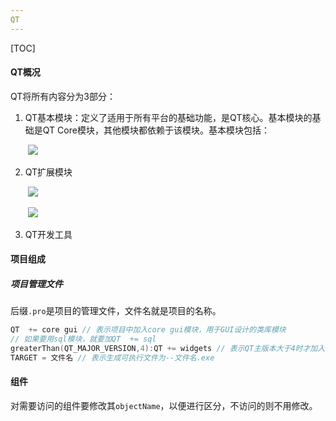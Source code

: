 ```yaml
---
QT
---
```


[TOC]

#### QT概况

QT将所有内容分为3部分：

1. QT基本模块：定义了适用于所有平台的基础功能，是QT核心。基本模块的基础是QT Core模块，其他模块都依赖于该模块。基本模块包括：

   ​	![](https://pic.imgdb.cn/item/642e6f41a682492fccbfc495.png)

2. QT扩展模块

   ​	![](https://pic.imgdb.cn/item/642e7036a682492fccc123be.png)

   ​	![](https://pic.imgdb.cn/item/642e7036a682492fccc123f6.png)

3. QT开发工具

#### 项目组成

##### 项目管理文件

后缀`.pro`是项目的管理文件，文件名就是项目的名称。

```C
QT	+= core gui // 表示项目中加入core gui模块，用于GUI设计的类库模块
// 如果要用sql模块，就要加QT	+= sql
greaterThan(QT_MAJOR_VERSION,4):QT += widgets // 表示QT主版本大于4时才加入widgets模块
TARGET = 文件名 // 表示生成可执行文件为--文件名.exe

```

#### 组件

对需要访问的组件要修改其`objectName`，以便进行区分，不访问的则不用修改。